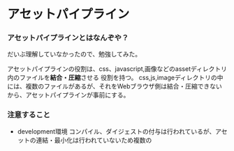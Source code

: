 # アセットパイプライン  

### アセットパイプラインとはなんぞや？  
だいぶ理解していなかったので、勉強してみた。

アセットパイプラインの役割は、css、javascript,画像などのassetディレクトリ内のファイルを**結合・圧縮**させる
役割を持つ。
css,js,imageディレクトリの中には、複数のファイルがあるが、それをWebブラウザ側は結合・圧縮できないから、アセットパイプラインが事前にする。

### 注意すること  

- development環境
コンパイル、ダイジェストの付与は行われているが、アセットの連結・最小化は行われていないため複数の<script>,<link>が存在する。
  
- production環境
development環境とは異なり、アセットの連結・最小化が行われるため、jsファイルとcssファイルは一つずつしか読み込まれていない。

アセットパイプラインは、開発環境では勝手に実行されるが、**本番環境では実行されないため,config/environments/production.rbの
config.assets.compile = falseをtrueに書き換えないといけない**。

### アセットパイプラインの流れ  

**1.高級言語のコンパイル**
**2.連結**
**3.圧縮**
**4.ダイジェストの付与**  
この一連の流れを**アセットプリコンパイル**と言うらしい。 アセットパイプラインが実現するためには、**sprockets**と言うgemが必要。

詳しく説明していく。  
#### 1.高級言語のコンパイル  
assetディレクトリの中身は、scss,coffeescriptなどのファイルがあるため、そのsassやcoffeなどの高級言語をcssやjavascriptの言語にコンパイルする。  

#### 2.連結  
application.jsやapplication.cssなどの**マニフェストファイル** に記述されている```//= require```や```//= require_tree```がファイルの連結を行っている。  
```//= require_tree .``` によってapplication.jsと同じディレクトリ内のファイルが連結される。

#### 3.圧縮
複数行のcssなどを１行に圧縮している。そのおかげで、書きやすく、読み込みが早い仕組みになっている。

#### 4.ダイジェストの付与  
コードの内容からハッシュ値を算出してファイル名の末尾に付与する。


ちなみにブラウザへの反映はlayoutsファイルの
```
<%= stylesheet_link_tag    'application', media: 'all', 'data-turbolinks-track' => true %>
<%= javascript_include_tag 'application', 'data-turbolinks-track' => true %>
```
この２行が行っている。

(参考サイト)[https://diveintocode.jp/blogs/Technology/AssetPipeline]

今日は、時間がなくて思いのほか進まなく、アプリ設計まで手が回らなかった。アセットパイプラインの理解までできたので、最低限はできたかなと言う感じ。
ただ、参考サイトと現場railsでちょっと違う気がするのでもう一回、明日見直したい。(manifestファイルとかが出てこなかった。)
